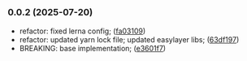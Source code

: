 ## <small>0.0.2 (2025-07-20)</small>

* refactor: fixed lerna config; ([fa03109](https://github.com/EasyLayer/evm-crawler/commit/fa03109))
* refactor: updated yarn lock file; updated easylayer libs; ([63df197](https://github.com/EasyLayer/evm-crawler/commit/63df197))
* BREAKING: base implementation; ([e3601f7](https://github.com/EasyLayer/evm-crawler/commit/e3601f7))



